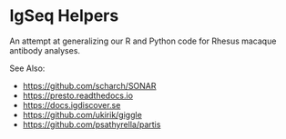 # IgSeq Helpers

An attempt at generalizing our R and Python code for Rhesus macaque antibody
analyses.

See Also:

 * <https://github.com/scharch/SONAR>
 * <https://presto.readthedocs.io>
 * <https://docs.igdiscover.se>
 * <https://github.com/ukirik/giggle>
 * <https://github.com/psathyrella/partis>
